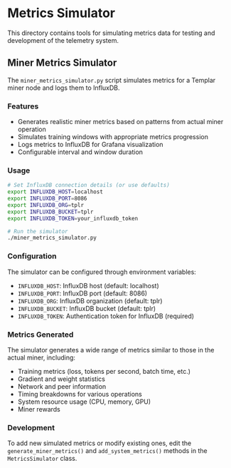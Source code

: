# Metrics Simulator

This directory contains tools for simulating metrics data for testing and development of the telemetry system.

## Miner Metrics Simulator

The `miner_metrics_simulator.py` script simulates metrics for a Templar miner node and logs them to InfluxDB.

### Features

- Generates realistic miner metrics based on patterns from actual miner operation
- Simulates training windows with appropriate metrics progression
- Logs metrics to InfluxDB for Grafana visualization
- Configurable interval and window duration

### Usage

```bash
# Set InfluxDB connection details (or use defaults)
export INFLUXDB_HOST=localhost
export INFLUXDB_PORT=8086
export INFLUXDB_ORG=tplr
export INFLUXDB_BUCKET=tplr
export INFLUXDB_TOKEN=your_influxdb_token

# Run the simulator
./miner_metrics_simulator.py
```

### Configuration

The simulator can be configured through environment variables:

- `INFLUXDB_HOST`: InfluxDB host (default: localhost)
- `INFLUXDB_PORT`: InfluxDB port (default: 8086)
- `INFLUXDB_ORG`: InfluxDB organization (default: tplr)
- `INFLUXDB_BUCKET`: InfluxDB bucket (default: tplr)
- `INFLUXDB_TOKEN`: Authentication token for InfluxDB (required)

### Metrics Generated

The simulator generates a wide range of metrics similar to those in the actual miner, including:

- Training metrics (loss, tokens per second, batch time, etc.)
- Gradient and weight statistics
- Network and peer information
- Timing breakdowns for various operations
- System resource usage (CPU, memory, GPU)
- Miner rewards

### Development

To add new simulated metrics or modify existing ones, edit the `generate_miner_metrics()` and
`add_system_metrics()` methods in the `MetricsSimulator` class.
